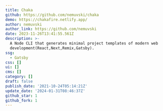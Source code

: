```yaml
---
title: Chaka
github: https://github.com/nemuvski/chaka
demo: https://chakafire.netlify.app/
author: nemuvski
author_link: https://github.com/nemuvski
date: 2023-11-26T13:41:55.561Z
description: >-
  A Node CLI that generates minimal project templates of modern web
  development(React,Next,Remix,Gatsby).
ssg:
  - Gatsby
css: []
ui: []
cms: []
category: []
draft: false
publish_date: '2021-10-24T05:14:21Z'
update_date: '2024-01-31T08:46:37Z'
github_star: 1
github_fork: 1
---
```


